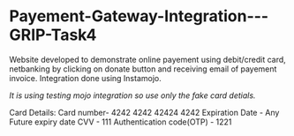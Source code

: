 # Payement-Gateway-Integration---GRIP-Task4
Website developed to demonstrate online payement using debit/credit card, netbanking by clicking on donate button and receiving email of payement invoice. Integration done using Instamojo.


*It is using testing mojo integration so use only the fake card detials.*

Card Details:
Card number- 4242 4242 42424 4242
Expiration Date - Any Future expiry date
CVV - 111
Authentication code(OTP) - 1221





